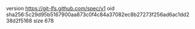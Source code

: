 version https://git-lfs.github.com/spec/v1
oid sha256:5c29d95b5167900aa873c0f4c84a37082ec8b27273f256ad6ac1dd238d2f5168
size 678
